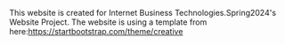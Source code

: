 This website is created for Internet Business Technologies.Spring2024's Website Project.
The website is using a template from here:https://startbootstrap.com/theme/creative
